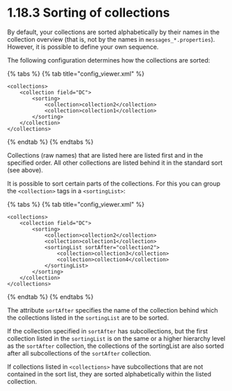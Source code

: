 # 1.18.3 Sorting of collections

By default, your collections are sorted alphabetically by their names in the collection overview (that is, not by the names in `messages_*.properties`). However, it is possible to define your own sequence.&#x20;

The following configuration determines how the collections are sorted:

{% tabs %}
{% tab title="config_viewer.xml" %}
```markup
<collections>
    <collection field="DC">
        <sorting>
            <collection>collection2</collection>
            <collection>collection1</collection>
        </sorting>
    </collection>
</collections>
```
{% endtab %}
{% endtabs %}

Collections (raw names) that are listed here are listed first and in the specified order. All other collections are listed behind it in the standard sort (see above).&#x20;

It is possible to sort certain parts of the collections. For this you can group the `<collection>` tags in a `<sortingList>`:

{% tabs %}
{% tab title="config_viewer.xml" %}
```markup
<collections>
    <collection field="DC">
        <sorting>
            <collection>collection2</collection>
            <collection>collection1</collection>
            <sortingList sortAfter="collection2">
                <collection>collection3</collection>
                <collection>collection4</collection>
            </sortingList>
        </sorting>
    </collection>
</collections>
```
{% endtab %}
{% endtabs %}

The attribute `sortAfter` specifies the name of the collection behind which the collections listed in the `sortingList` are to be sorted.&#x20;

If the collection specified in `sortAfter` has subcollections, but the first collection listed in the `sortingList` is on the same or a higher hierarchy level as the `sortAfter` collection, the collections of the sortingList are also sorted after all subcollections of the `sortAfter` collection.

If collections listed in `<collections>` have subcollections that are not contained in the sort list, they are sorted alphabetically within the listed collection.
